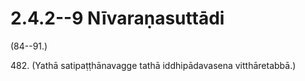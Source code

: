 # 2.4.2--9 Nīvaraṇasuttādi

(84--91.)

482\. (Yathā satipaṭṭhānavagge tathā iddhipādavasena vitthāretabbā.)
